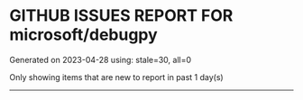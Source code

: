 
# GITHUB ISSUES REPORT FOR microsoft/debugpy


Generated on 2023-04-28 using: stale=30, all=0


Only showing items that are new to report in past 1 day(s)


---
